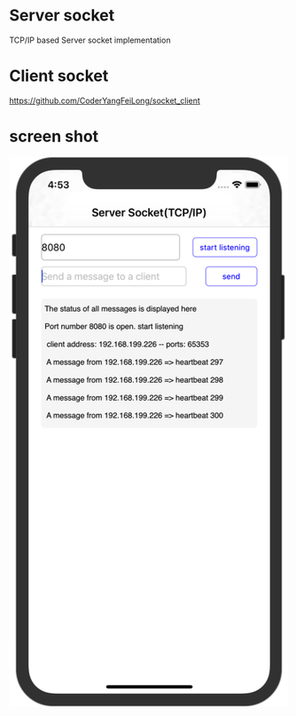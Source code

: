 # Server socket
TCP/IP based Server socket implementation 

# Client socket
https://github.com/CoderYangFeiLong/socket_client

# screen shot
 ![img](https://raw.githubusercontent.com/CoderYangFeiLong/Server_socket/master/ServerSocket/ServerSocket/effects/efects.png) 
